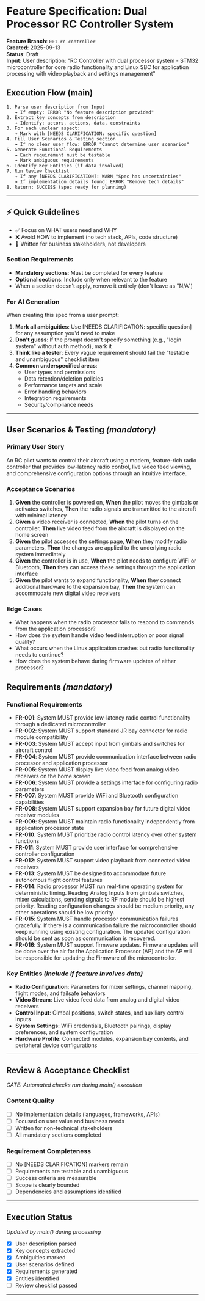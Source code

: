 # Feature Specification: Dual Processor RC Controller System

**Feature Branch**: `001-rc-controller`  
**Created**: 2025-09-13  
**Status**: Draft  
**Input**: User description: "RC Controller with dual processor system - STM32 microcontroller for core radio functionality and Linux SBC for application processing with video playback and settings management"

## Execution Flow (main)
```
1. Parse user description from Input
   → If empty: ERROR "No feature description provided"
2. Extract key concepts from description
   → Identify: actors, actions, data, constraints
3. For each unclear aspect:
   → Mark with [NEEDS CLARIFICATION: specific question]
4. Fill User Scenarios & Testing section
   → If no clear user flow: ERROR "Cannot determine user scenarios"
5. Generate Functional Requirements
   → Each requirement must be testable
   → Mark ambiguous requirements
6. Identify Key Entities (if data involved)
7. Run Review Checklist
   → If any [NEEDS CLARIFICATION]: WARN "Spec has uncertainties"
   → If implementation details found: ERROR "Remove tech details"
8. Return: SUCCESS (spec ready for planning)
```

---

## ⚡ Quick Guidelines
- ✅ Focus on WHAT users need and WHY
- ❌ Avoid HOW to implement (no tech stack, APIs, code structure)
- 👥 Written for business stakeholders, not developers

### Section Requirements
- **Mandatory sections**: Must be completed for every feature
- **Optional sections**: Include only when relevant to the feature
- When a section doesn't apply, remove it entirely (don't leave as "N/A")

### For AI Generation
When creating this spec from a user prompt:
1. **Mark all ambiguities**: Use [NEEDS CLARIFICATION: specific question] for any assumption you'd need to make
2. **Don't guess**: If the prompt doesn't specify something (e.g., "login system" without auth method), mark it
3. **Think like a tester**: Every vague requirement should fail the "testable and unambiguous" checklist item
4. **Common underspecified areas**:
   - User types and permissions
   - Data retention/deletion policies  
   - Performance targets and scale
   - Error handling behaviors
   - Integration requirements
   - Security/compliance needs

---

## User Scenarios & Testing *(mandatory)*

### Primary User Story
An RC pilot wants to control their aircraft using a modern, feature-rich radio controller that provides low-latency radio control, live video feed viewing, and comprehensive configuration options through an intuitive interface.

### Acceptance Scenarios
1. **Given** the controller is powered on, **When** the pilot moves the gimbals or activates switches, **Then** the radio signals are transmitted to the aircraft with minimal latency
2. **Given** a video receiver is connected, **When** the pilot turns on the controller, **Then** live video feed from the aircraft is displayed on the home screen
3. **Given** the pilot accesses the settings page, **When** they modify radio parameters, **Then** the changes are applied to the underlying radio system immediately
4. **Given** the controller is in use, **When** the pilot needs to configure WiFi or Bluetooth, **Then** they can access these settings through the application interface
5. **Given** the pilot wants to expand functionality, **When** they connect additional hardware to the expansion bay, **Then** the system can accommodate new digital video receivers

### Edge Cases
- What happens when the radio processor fails to respond to commands from the application processor?
- How does the system handle video feed interruption or poor signal quality?
- What occurs when the Linux application crashes but radio functionality needs to continue?
- How does the system behave during firmware updates of either processor?

## Requirements *(mandatory)*

### Functional Requirements
- **FR-001**: System MUST provide low-latency radio control functionality through a dedicated microcontroller
- **FR-002**: System MUST support standard JR bay connector for radio module compatibility
- **FR-003**: System MUST accept input from gimbals and switches for aircraft control
- **FR-004**: System MUST provide communication interface between radio processor and application processor
- **FR-005**: System MUST display live video feed from analog video receivers on the home screen
- **FR-006**: System MUST provide a settings interface for configuring radio parameters
- **FR-007**: System MUST provide WiFi and Bluetooth configuration capabilities
- **FR-008**: System MUST support expansion bay for future digital video receiver modules
- **FR-009**: System MUST maintain radio functionality independently from application processor state
- **FR-010**: System MUST prioritize radio control latency over other system functions
- **FR-011**: System MUST provide user interface for comprehensive controller configuration
- **FR-012**: System MUST support video playback from connected video receivers
- **FR-013**: System MUST be designed to accommodate future autonomous flight control features
- **FR-014**: Radio processor MUST run real-time operating system for deterministic timing. Reading Analog Inputs from gimbals switches, mixer calculations, sending signals to RF module should be highest priority. Reading configuration changes should be medium priority, any other operations should be low priority.
- **FR-015**: System MUST handle processor communication failures gracefully. If there is a communication failure the microcontroller should keep running using existing configuration. The updated configuration should be sent as soon as communication is recovered.
- **FR-016**: System MUST support firmware updates. Firmware updates will be done over the air for the Application Processor (AP) and the AP will be responsible for updating the Firmware of the microcontroller.

### Key Entities *(include if feature involves data)*
- **Radio Configuration**: Parameters for mixer settings, channel mapping, flight modes, and failsafe behaviors
- **Video Stream**: Live video feed data from analog and digital video receivers
- **Control Input**: Gimbal positions, switch states, and auxiliary control inputs
- **System Settings**: WiFi credentials, Bluetooth pairings, display preferences, and system configuration
- **Hardware Profile**: Connected modules, expansion bay contents, and peripheral device configurations

---

## Review & Acceptance Checklist
*GATE: Automated checks run during main() execution*

### Content Quality
- [ ] No implementation details (languages, frameworks, APIs)
- [ ] Focused on user value and business needs
- [ ] Written for non-technical stakeholders
- [ ] All mandatory sections completed

### Requirement Completeness
- [ ] No [NEEDS CLARIFICATION] markers remain
- [ ] Requirements are testable and unambiguous  
- [ ] Success criteria are measurable
- [ ] Scope is clearly bounded
- [ ] Dependencies and assumptions identified

---

## Execution Status
*Updated by main() during processing*

- [x] User description parsed
- [x] Key concepts extracted
- [x] Ambiguities marked
- [x] User scenarios defined
- [x] Requirements generated
- [x] Entities identified
- [ ] Review checklist passed

---
